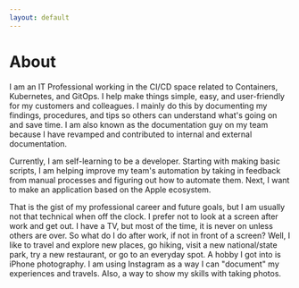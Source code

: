 ```yaml
---
layout: default
---
```


# About

I am an IT Professional working in the CI/CD space related to Containers, Kubernetes, and GitOps. I help make things simple, easy, and user-friendly for my customers and colleagues. I mainly do this by documenting my findings, procedures, and tips so others can understand what's going on and save time. I am also known as the documentation guy on my team because I have revamped and contributed to internal and external documentation.

Currently, I am self-learning to be a developer. Starting with making basic scripts, I am helping improve my team's automation by taking in feedback from manual processes and figuring out how to automate them. Next, I want to make an application based on the Apple ecosystem.

That is the gist of my professional career and future goals, but I am usually not that technical when off the clock. I prefer not to look at a screen after work and get out. I have a TV, but most of the time, it is never on unless others are over. So what do I do after work, if not in front of a screen? Well, I like to travel and explore new places, go hiking, visit a new national/state park, try a new restaurant, or go to an everyday spot. A hobby I got into is iPhone photography. I am using Instagram as a way I can "document" my experiences and travels. Also, a way to show my skills with taking photos.
